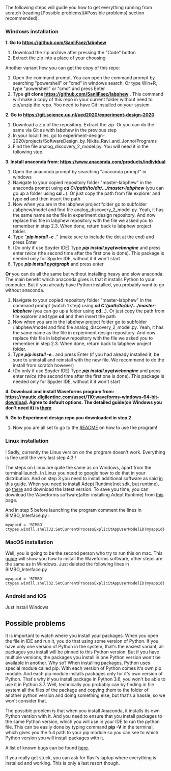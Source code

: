 The following steps will guide you how to get everything running from scratch (reading [Possible problems](#Possible problems) section recommended).


### Windows installation

**1. Go to https://github.com/SanliFaez/labphew**

   1. Download the zip archive after pressing the "Code" button
   2. Extract the zip into a place of your choosing

   Another variant how you can get the copy of this repo:
   1.  Open the command prompt. You can open the command prompt by searching "powershell" or "cmd" in windows search. Or type Win+R, type "powershell" or "cmd" and press Enter
   2.  Type **git clone https://github.com/SanliFaez/labphew** . This command will make a copy of this repo in your current folder without need to zip/unzip the repo. You need to have Git installed on your system

**2. Go to https://git.science.uu.nl/ued2020/experiment-design-2020**

   1. Download a zip of the repository. Extract the zip. Or you can do the same via Git as with labphew in the previous step
   2. In your local files, go to experiment-design-2020/projects/SoftwareDesign_by_Nikita_Ravi_and_Jonno/Programs
   3. Find the file analog_discovery_2_model.py. You will need it in the following step.

**3. Install anaconda from: https://www.anaconda.com/products/individual**

   1. Open the anaconda prompt by searching "anaconda prompt" in windows
   2. Navigate to your copied repository folder "master-labphew" in the anaconda prompt using ***cd C:/path/to/dir/.../master-labphew*** (you can go up a folder using **cd ..**). Or just copy the path from file explorer and type **cd** and then insert the path
   3. Now when you are in the labphew project folder go to subfolder /labphew/model and find file analog_discovery_2_model.py. Yeah, it has the same name as the file in experiment design repository. And now replace this file in labphew repository with the file we asked you to remember in step 2.3. When done, return back to labphew project folder.
   4. Type "***pip install -e .***" (make sure to include the dot at the end) and press Enter
   5. (Do only if use Spyder IDE) Type ***pip install pyqtwebengine*** and press enter *twice* (the second time after the first one is done). This package is needed only for Spyder IDE, without it it won't start
   6. Type ***pip install pyqtgraph*** and press enter

   **Or** you can do all the same but without installing heavy and slow anaconda. The main benefit which anaconda gives is that it installs Python to your computer. But if you already have Python installed, you probably want to go without anaconda.

   1. Navigate to your copied repository folder "master-labphew" in the command prompt (watch 1 step) using ***cd C:/path/to/dir/.../master-labphew*** (you can go up a folder using **cd ..**). Or just copy the path from file explorer and type **cd** and then insert the path
   2. Now when you are in the labphew project folder go to subfolder /labphew/model and find file analog_discovery_2_model.py. Yeah, it has the same name as the file in experiment design repository. And now replace this file in labphew repository with the file we asked you to remember in step 2.3. When done, return back to labphew project folder.
   3. Type ***pip install -e .*** and press Enter (if you had already installed it, be sure to uninstall and reinstall with the new file. We recommend to do the install from scratch however)
   4. (Do only if use Spyder IDE) Type ***pip install pyqtwebengine*** and press enter *twice* (the second time after the first one is done). This package is needed only for Spyder IDE, without it it won't start

**4. Download and install Waveforms program from: https://mautic.digilentinc.com/asset/110:waveforms-windows-64-bit-download. Agree to default options. The detailed guide(on Windows you don't need it) is [there](https://reference.digilentinc.com/learn/instrumentation/tutorials/analog-discovery-2-getting-started)**

**5. Go to Experiment design repo you downloaded in step 2.**

   1. Now you are all set to go to the [README](/projects/SoftwareDesign_by_Nikita_Ravi_and_Jonno/Programs/README.md) on how to use the program!

### Linux installation

! Sadly, currently the Linux version on the program doesn't work. Everything is fine until the very last step 4.3 !

The steps on Linux are quite the same as on Windows, apart from the terminal launch. In Linux you need to google how to do that in your distribution. And on step 3 you need to install additional software as said [in this guide](https://reference.digilentinc.com/learn/instrumentation/tutorials/analog-discovery-2-getting-started). When you need to install Adept Runtime(not sdk, but runtime), go [there](https://reference.digilentinc.com/reference/software/adept/start?redirect=1) and download the latest version. To save you time, you can download the Waveforms software(after installing Adept Runtime) from [this](https://mautic.digilentinc.com/waveforms-download) page.

And in step 5 before launching the program comment the lines in BIMBO_Interface.py :

```
myappid = 'BIMBO'
ctypes.windll.shell32.SetCurrentProcessExplicitAppUserModelID(myappid)
```

### MacOS installation

Well, you is going to be the second person who try to run this on mac. This [guide](https://reference.digilentinc.com/learn/instrumentation/tutorials/analog-discovery-2-getting-started) will show you how to install the Waveforms software, other steps are the same as in Windows. Just deleted the following lines in BIMBO_Interface.py
```
myappid = 'BIMBO'
ctypes.windll.shell32.SetCurrentProcessExplicitAppUserModelID(myappid)
```

### Android and IOS

Just install Windows

## Possible problems

It is important to watch where you install your packages. When you open the file in IDE and run it, you do that using some version of Python. If you have only one version of Python in the system, that's the easiest variant, all packages you install will be pinned to this Python version. But if you have multiple versions, the packages you install in one Python version won't be available in another. Why so? When installing packages, Python uses special module called pip. With each version of Python comes it's own pip module. And each pip module installs packages only for it's own version of Python. That's why if you install package in Python 3.6, you won't be able to use it in Python 3.7. Well, technically you probably can by finding in file system all the files of the package and copying them to the folder of another python version and doing something else, but that's a hassle, so we won't consider that.

The possible problem is that when you install Anaconda, it installs its own Python version with it. And you need to ensure that you install packages to the same Python version, which you will use in your IDE to run the python file. This can be easily done by typing command **pip -V** in the terminal, which gives you the full path to your pip module so you can see to which Python version you will install packages with it.

A list of known bugs can be found [here](/projects/SoftwareDesign_by_Nikita_Ravi_and_Jonno/Programs/Bugs.md).

If you really get stuck, you can ask for Ravi's laptop where everything is installed and working. This is only a last resort though.